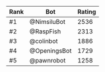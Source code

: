 Rank|Bot|Rating
---|---|---
#1|@NimsiluBot|2536
#2|@RaspFish|2313
#3|@colinbot|1886
#4|@OpeningsBot|1729
#5|@pawnrobot|1258
